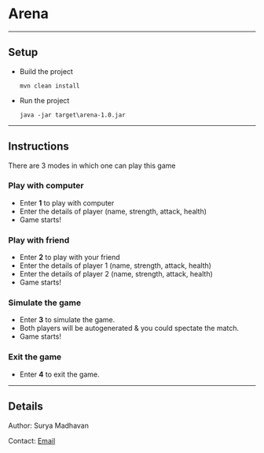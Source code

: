 # Arena 

---
## Setup
- Build the project
    ```shell
    mvn clean install
    ```
- Run the project
    ```shell
    java -jar target\arena-1.0.jar
    ```
---
## Instructions
There are 3 modes in which one can play this game
### Play with computer
- Enter <b>1</b> to play with computer
- Enter the details of player (name, strength, attack, health)
- Game starts!

### Play with friend
- Enter <b>2</b> to play with your friend
- Enter the details of player 1 (name, strength, attack, health)
- Enter the details of player 2 (name, strength, attack, health)
- Game starts!

### Simulate the game
- Enter <b>3</b> to simulate the game. 
- Both players will be autogenerated & you could spectate the match.
- Game starts!

### Exit the game
- Enter <b>4</b> to exit the game.

---
## Details
Author: Surya Madhavan

Contact: <a href="mailto:surya.madhaone@gmail.com">Email</a>